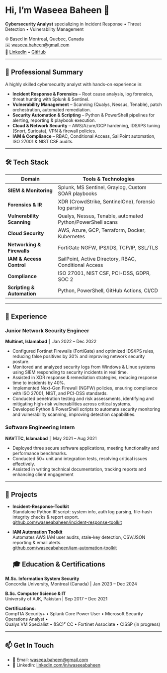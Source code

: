 
# Hi, I’m Waseea Baheen 👋

**Cybersecurity Analyst** specializing in Incident Response • Threat Detection • Vulnerability Management

🌐 Based in Montreal, Quebec, Canada  
✉️ waseea.baheen@gmail.com  
🔗 [LinkedIn](https://www.linkedin.com/in/waseeabaheen) • [GitHub](https://github.com/waseeabaheen)  

---

## 🔎 Professional Summary

A highly skilled cybersecurity analyst with hands-on experience in:

- **Incident Response & Forensics** – Root cause analysis, log forensics, threat hunting with Splunk & Sentinel.  
- **Vulnerability Management** – Scanning (Qualys, Nessus, Tenable), patch orchestration, automated remediation.  
- **Security Automation & Scripting** – Python & PowerShell pipelines for alerting, reporting & playbook execution.  
- **Cloud & Network Security** – AWS/Azure/GCP hardening, IDS/IPS tuning (Snort, Suricata), VPN & firewall policies.  
- **IAM & Compliance** – RBAC, Conditional Access, SailPoint automation, ISO 27001 & NIST CSF audits.  

---

## 🛠 Tech Stack

| Domain                     | Tools & Technologies                                       |
| -------------------------- | ---------------------------------------------------------- |
| **SIEM & Monitoring**      | Splunk, MS Sentinel, Graylog, Custom SOAR playbooks         |
| **Forensics & IR**         | XDR (CrowdStrike, SentinelOne), forensic log parsing       |
| **Vulnerability Scanning** | Qualys, Nessus, Tenable, automated Python/PowerShell scans |
| **Cloud Security**         | AWS, Azure, GCP, Terraform, Docker, Kubernetes             |
| **Networking & Firewalls** | FortiGate NGFW, IPS/IDS, TCP/IP, SSL/TLS                   |
| **IAM & Access Control**   | SailPoint, Active Directory, RBAC, Conditional Access      |
| **Compliance**             | ISO 27001, NIST CSF, PCI-DSS, GDPR, SOC 2                  |
| **Scripting & Automation** | Python, PowerShell, GitHub Actions, CI/CD                  |

---

## 💼 Experience

### **Junior Network Security Engineer**  
**Multinet, Islamabad**  │ Jan 2022 – Dec 2022  
- Configured Fortinet Firewalls (FortiGate) and optimized IDS/IPS rules, reducing false positives by 30% and improving network security posture.
-	Monitored and analyzed security logs from Windows & Linux systems using SIEM responding to security incidents in real time.
-	Assisted in XDR response & remediation strategies, reducing response time to incidents by 40%.
-	Implemented Next-Gen Firewall (NGFW) policies, ensuring compliance with ISO 27001, NIST, and PCI-DSS standards.
-	Conducted penetration testing and risk assessments, identifying and mitigating high-risk vulnerabilities across critical systems.
-	Developed Python & PowerShell scripts to automate security monitoring and vulnerability scanning, improving detection capabilities.


### **Software Engineering Intern**  
**NAVTTC, Islamabad**  │ May 2021 – Aug 2021  
- Deployed three secure software applications, meeting functionality and performance benchmarks. 
-	Conducted 50+ unit and integration tests, resolving critical issues effectively. 
- Assisted in writing technical documentation, tracking reports and enhancing client engagement

---

## 📂 Projects

- **Incident-Response-Toolkit**  
  Standalone Python IR script: system info, auth log parsing, file-hash integrity checks & report export.  
  [github.com/waseeabaheen/incident-response-toolkit](https://github.com/waseeabaheen/incident-response-toolkit)

- **IAM Automation Toolkit**  
  Automates AWS IAM user audits, stale-key detection, CSV/JSON reporting & email alerts.  
  [github.com/waseeabaheen/iam-automation-toolkit](https://github.com/waseeabaheen/iam-automation-toolkit)

  ## 🎓 Education & Certifications

**M.Sc. Information System Security**  
Concordia University, Montreal (Canada) | Jan 2023 – Dec 2024  

**B.Sc. Computer Science & IT**  
University of AJK, Pakistan | Sep 2017 – Dec 2021  

**Certifications:**  
CompTIA Security+ • Splunk Core Power User • Microsoft Security Operations Analyst •  
Qualys VM Specialist • (ISC)² CC • Fortinet Associate • CISSP (in progress)

---

## 📫 Get In Touch

- 📧 Email: waseea.baheen@gmail.com  
- 🔗 LinkedIn: [linkedin.com/in/waseeabaheen](https://www.linkedin.com/in/waseeabaheen)  
